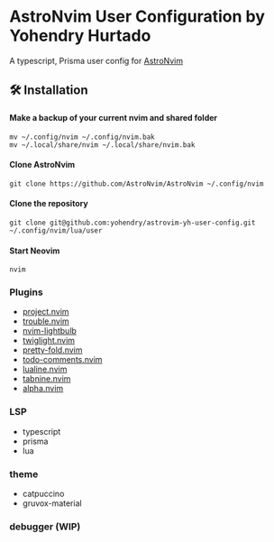 # AstroNvim User Configuration by Yohendry Hurtado

A typescript, Prisma user config for [AstroNvim](https://github.com/AstroNvim/AstroNvim)

## 🛠️ Installation

#### Make a backup of your current nvim and shared folder

```shell
mv ~/.config/nvim ~/.config/nvim.bak
mv ~/.local/share/nvim ~/.local/share/nvim.bak
```

#### Clone AstroNvim

```shell
git clone https://github.com/AstroNvim/AstroNvim ~/.config/nvim
```

#### Clone the repository

```shell
git clone git@github.com:yohendry/astrovim-yh-user-config.git ~/.config/nvim/lua/user
```

#### Start Neovim

```shell
nvim
```

### Plugins
- [project.nvim](https://github.com/ahmedkhalf/project.nvim)
- [trouble.nvim](https://github.com/folke/trouble.nvim)
- [nvim-lightbulb](https://github.com/kosayoda/nvim-lightbulb)
- [twiglight.nvim](https://github.com/folke/twilight.nvim)
- [pretty-fold.nvim](https://github.com/anuvyklack/pretty-fold.nvim)
- [todo-comments.nvim](https://github.com/folke/todo-comments.nvim)
- [lualine.nvim](https://github.com/nvim-lualine/lualine.nvim)
- [tabnine.nvim](https://github.com/codota/tabnine-nvim)
- [alpha.nvim](https://github.com/goolord/alpha-nvim)

### LSP
- typescript
- prisma
- lua

### theme
- catpuccino
- gruvox-material

### debugger (WIP)

